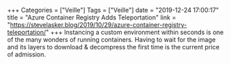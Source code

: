 +++
Categories = ["Veille"]
Tags = ["Veille"]
date = "2019-12-24 17:00:17"
title = "Azure Container Registry Adds Teleportation"
link = "https://stevelasker.blog/2019/10/29/azure-container-registry-teleportation/"
+++
Instancing a custom environment within seconds is one of the many wonders of running containers. Having to wait for the image and its layers to download & decompress the first time is the current price of admission.